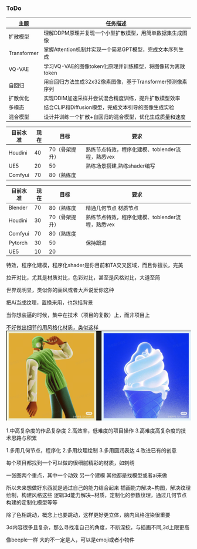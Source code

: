 ### ToDo
| **主题**         | **任务描述**                                                                 |
|------------------|-------------------------------------------------------------------------------|
| 扩散模型         | 理解DDPM原理并复现一个小型扩散模型，用简单数据集生成图像                     |
| Transformer      | 掌握Attention机制并实现一个简易GPT模型，完成文本序列生成                     |
| VQ-VAE           | 学习VQ-VAE的图像token化原理并训练模型，将图像转为离散token                   |
| 自回归           | 用自回归方法生成32x32像素图像，基于Transformer预测像素序列                   |
| 扩散优化         | 实现DDIM加速采样并尝试混合精度训练，提升扩散模型效率                         |
| 多模态           | 结合CLIP和Diffusion模型，完成文本引导的图像生成实验                         |
| 混合模型         | 设计并训练一个扩散+自回归的混合模型，优化生成质量和速度                     |

| 目前水准| 现在 | 目标|要求|
|-----|-----|---|---|
| Houdini | 40 | 70（骨架提升） | 熟练节点特效，程序化建模、toblender流程，熟悉vex |
| UE5 | 20 | 50| 熟练场景搭建,熟练shader编写 |
| Comfyui | 70 | 80（熟练度 |  |

| 目前水准| 现在 | 目标|要求|
|-----|-----|---|---|
| Blender | 70 | 80（熟练度 | 精通几何节点 材质节点 |
| Houdini | 30 | 70（骨架提升） | 熟练节点特效，程序化建模、toblender流程，熟悉vex |
| Comfyui | 70 | 80（熟练度 |  |
| Pytorch | 30 | 50| 保持跟进 |
| UE5 | 10 | 20|  |


特效，程序化建模，程序化shader是你目前和TA交叉区域，而且你擅长，完美


拉开对比，尤其是材质对比，色彩对比，甚至是风格对比，大道至简

世界观明显，类似你的画风或者大声说爱你这种


把Ai当成纹理，置换来用，也包括背景

当你想装逼的时候，集中在技术（项目的复数）上，而非项目上

不好做出细节的用风格化材质，类似这样
![alt text](./images/image.png)

1.中高复杂度的作品复杂度
2.高效率，低难度的项目操作
3.高难度高复杂度的技术思路与积累

1.多用几何节点，程序化
2.多用纹理绘制
3.多用圆润表达
4.改进已有的创意

每个项目都找到一个可以做的很细腻精彩的材质，如刺绣


一张图两个重点，其中一个动效 另一个建模 其他都是找模型或者ai来做

所以未来想做好东西就是通过自己的能力结合起来
插画能力解决~构图，解决纹理绘制，构建风格这些
逻辑3d能力解决~材质，定制化的参数纹理，通过几何节点构建的定制化模型等等

除了色相跳动，概念上也要跳动，这样更好更立体，脑内风格渲染很重要

3d内容很多且复杂，那么寻找准自己的角度，不断深挖，与插画不同,3d上限更高

像beeple一样 大的不一定是人，可以是emoji或者小物件